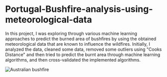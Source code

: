 # Portugal-Bushfire-analysis-using-meteorological-data
In this project, I was exploring through various machine learning approaches to predict the burned area of bushfires by using the obtained meteorological data that are known to influence the wildfires. Initially, I analyzed the data, cleaned some data, removed some outliers using "Cooks Distance" and then tried to predict the burnt area through machine learning algorithms, and then cross-validated the implemented algorithms.

![Australian bushfire](https://user-images.githubusercontent.com/55172199/89671590-96c99780-d926-11ea-9df5-1f30c88b61a4.jpg)

